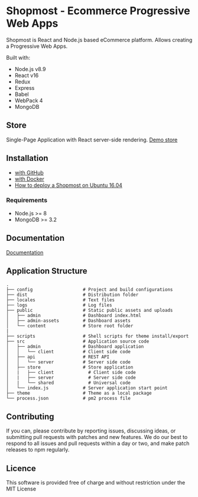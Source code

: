 # Shopmost - Ecommerce Progressive Web Apps

Shopmost is React and Node.js based eCommerce platform. Allows creating a Progressive Web Apps.

Built with:
* Node.js v8.9
* React v16
* Redux
* Express
* Babel
* WebPack 4
* MongoDB

## Store
Single-Page Application with React server-side rendering. [Demo store](http://176.104.107.227/)

## Installation

- [with GitHub](https://github.com/alperendev98/Shopmost/blob/master/docs/getting-started.md)
- [with Docker](https://github.com/alperendev98/Shopmost/blob/master/docs/getting-started-docker.md)
- [How to deploy a Shopmost on Ubuntu 16.04](https://github.com/alperendev98/Shopmost/blob/master/docs/how-to-deploy-a-Shopmost-on-ubuntu-16-04.md)

### Requirements
* Node.js >= 8
* MongoDB >= 3.2


## Documentation

[Documentation](https://github.com/alperendev98/Shopmost/tree/master/docs)


## Application Structure

```
.
├── config                   # Project and build configurations
├── dist                     # Distribution folder
├── locales                  # Text files
├── logs                     # Log files
├── public                   # Static public assets and uploads
│   ├── admin                # Dashboard index.html
│   ├── admin-assets         # Dashboard assets
│   └── content              # Store root folder
|
├── scripts                  # Shell scripts for theme install/export
├── src                      # Application source code
│   ├── admin                # Dashboard application
│   │   └── client           # Client side code
│   ├── api                  # REST API
│   │   └── server           # Server side code
│   ├── store                # Store application
│   |   ├── client             # Client side code
│   |   ├── server             # Server side code
│   |   └── shared             # Universal code
│   └── index.js             # Server application start point
├── theme                    # Theme as a local package
└── process.json             # pm2 process file
```

## Contributing

If you can, please contribute by reporting issues, discussing ideas, or submitting pull requests with patches and new features. We do our best to respond to all issues and pull requests within a day or two, and make patch releases to npm regularly.


## Licence

This software is provided free of charge and without restriction under the MIT License
